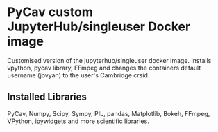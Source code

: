# PyCav custom JupyterHub/singleuser Docker image 

Customised version of the jupyterhub/singleuser docker image. Installs vpython, pycav library, FFmpeg and changes the containers default username (jovyan) to the user's Cambridge crsid.

## Installed Libraries

PyCav, Numpy, Scipy, Sympy, PIL, pandas, Matplotlib, Bokeh, FFmpeg, VPython, ipywidgets and more scientific libraries.
